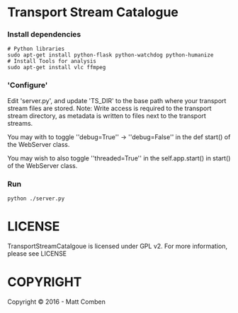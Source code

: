 # Transport Stream Catalogue

### Install dependencies

    # Python libraries
    sudo apt-get install python-flask python-watchdog python-humanize
    # Install Tools for analysis
    sudo apt-get install vlc ffmpeg

### 'Configure'

Edit 'server.py', and update 'TS_DIR' to the base path where your transport stream files are stored.
Note: Write access is required to the transport stream directory, as metadata is written to files next to the transport streams.

You may with to toggle ''debug=True'' -> ''debug=False'' in the def start() of the WebServer class.

You may wish to also toggle ''threaded=True'' in the self.app.start() in start() of the WebServer class.

### Run

    python ./server.py
    
# LICENSE
TransportStreamCatalgoue is licensed under GPL v2. For more information, please see LICENSE

# COPYRIGHT
Copyright © 2016 - Matt Comben
